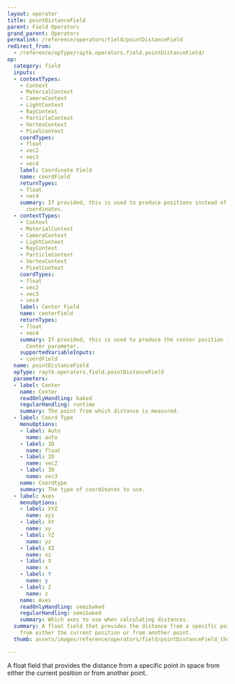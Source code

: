 ```yaml
---
layout: operator
title: pointDistanceField
parent: Field Operators
grand_parent: Operators
permalink: /reference/operators/field/pointDistanceField
redirect_from:
  - /reference/opType/raytk.operators.field.pointDistanceField/
op:
  category: field
  inputs:
  - contextTypes:
    - Context
    - MaterialContext
    - CameraContext
    - LightContext
    - RayContext
    - ParticleContext
    - VertexContext
    - PixelContext
    coordTypes:
    - float
    - vec2
    - vec3
    - vec4
    label: Coordinate Field
    name: coordField
    returnTypes:
    - float
    - vec4
    summary: If provided, this is used to produce positions instead of the actual
      coordinates.
  - contextTypes:
    - Context
    - MaterialContext
    - CameraContext
    - LightContext
    - RayContext
    - ParticleContext
    - VertexContext
    - PixelContext
    coordTypes:
    - float
    - vec2
    - vec3
    - vec4
    label: Center Field
    name: centerField
    returnTypes:
    - float
    - vec4
    summary: If provided, this is used to produce the center position instead of the
      Center parameter.
    supportedVariableInputs:
    - coordField
  name: pointDistanceField
  opType: raytk.operators.field.pointDistanceField
  parameters:
  - label: Center
    name: Center
    readOnlyHandling: baked
    regularHandling: runtime
    summary: The point from which distance is measured.
  - label: Coord Type
    menuOptions:
    - label: Auto
      name: auto
    - label: 1D
      name: float
    - label: 2D
      name: vec2
    - label: 3D
      name: vec3
    name: Coordtype
    summary: The type of coordinates to use.
  - label: Axes
    menuOptions:
    - label: XYZ
      name: xyz
    - label: XY
      name: xy
    - label: YZ
      name: yz
    - label: XZ
      name: xz
    - label: X
      name: x
    - label: Y
      name: y
    - label: Z
      name: z
    name: Axes
    readOnlyHandling: semibaked
    regularHandling: semibaked
    summary: Which axes to use when calculating distances.
  summary: A float field that provides the distance from a specific point in space
    from either the current position or from another point.
  thumb: assets/images/reference/operators/field/pointDistanceField_thumb.png

---
```



A float field that provides the distance from a specific point in space from either the current position or from another point.